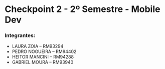 # Checkpoint 2 - 2º Semestre - Mobile Dev

### Integrantes:

- LAURA ZOIA – RM93294
- PEDRO NOGUEIRA – RM94402
- HEITOR MANCINI – RM94288
- GABRIEL MOURA – RM93940
